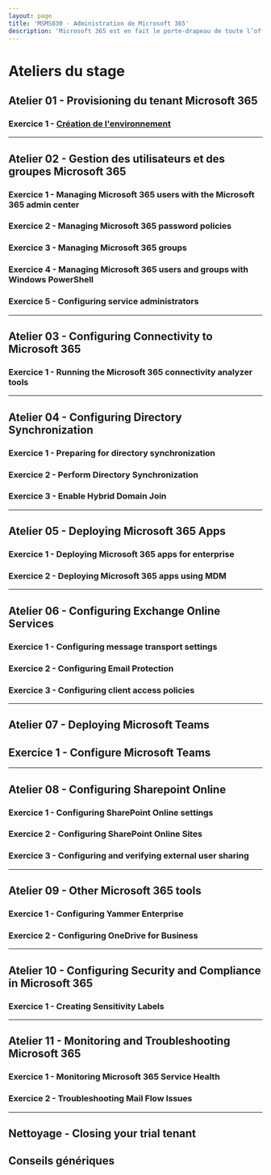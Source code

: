 ```yaml
---
layout: page
title: 'MSMS030 - Administration de Microsoft 365'
description: 'Microsoft 365 est en fait le porte­-drapeau de toute l’offre Cloud "Software As A Service" (SaaS) de Microsoft. Les participants à cette formation apprendront à mettre en oeuvre et administrer Microsoft 365 pour répondre aux besoins de leur organisation.'
---
```

# Ateliers du stage
## Atelier 01 - Provisioning du tenant Microsoft 365
### Exercice 1 - [Création de l'environnement](/lab1e1.html)
___
## Atelier 02 - Gestion des utilisateurs et des groupes Microsoft 365
### Exercice 1 - Managing Microsoft 365 users with the Microsoft 365 admin center
### Exercice 2 - Managing Microsoft 365 password policies
### Exercice 3 - Managing Microsoft 365 groups
### Exercice 4 - Managing Microsoft 365 users and groups with Windows PowerShell
### Exercice 5 - Configuring service administrators
___
## Atelier  03 - Configuring Connectivity to Microsoft 365
### Exercice 1 - Running the Microsoft 365 connectivity analyzer tools
___
## Atelier 04 - Configuring Directory Synchronization
### Exercice 1 - Preparing for directory synchronization
### Exercice 2 - Perform Directory Synchronization
### Exercice 3 - Enable Hybrid Domain Join
___
## Atelier 05 - Deploying Microsoft 365 Apps
### Exercice 1 - Deploying Microsoft 365 apps for enterprise
### Exercice 2 - Deploying Microsoft 365 apps using MDM
___
## Atelier 06 - Configuring Exchange Online Services
### Exercice 1 - Configuring message transport settings
### Exercice 2 - Configuring Email Protection
### Exercice 3 - Configuring client access policies
___
## Atelier 07 - Deploying Microsoft Teams
## Exercice 1 - Configure Microsoft Teams
___
## Atelier 08 - Configuring Sharepoint Online
### Exercice 1 - Configuring SharePoint Online settings
### Exercice 2 - Configuring SharePoint Online Sites
### Exercice 3 - Configuring and verifying external user sharing
___
## Atelier 09 - Other Microsoft 365 tools
### Exercice 1 - Configuring Yammer Enterprise
### Exercice 2 - Configuring OneDrive for Business
___
## Atelier 10 - Configuring Security and Compliance in Microsoft 365
### Exercice 1 - Creating Sensitivity Labels
___
## Atelier 11 - Monitoring and Troubleshooting Microsoft 365
### Exercice 1 - Monitoring Microsoft 365 Service Health
### Exercice 2 - Troubleshooting Mail Flow Issues
___
## Nettoyage - Closing your trial tenant
## Conseils génériques
